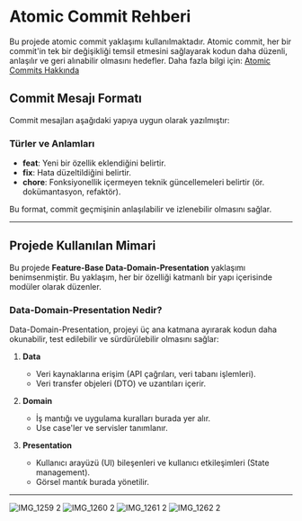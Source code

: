 # Atomic Commit Rehberi

Bu projede atomic commit yaklaşımı kullanılmaktadır. Atomic commit, her bir commit'in tek bir değişikliği temsil etmesini sağlayarak kodun daha düzenli, anlaşılır ve geri alınabilir olmasını hedefler. Daha fazla bilgi için: [Atomic Commits Hakkında](https://medium.com/@krystalcampioni/advanced-git-guide-part-1-mastering-atomic-commits-and-enforcing-conventional-commits-1be401467a92)

## Commit Mesajı Formatı

Commit mesajları aşağıdaki yapıya uygun olarak yazılmıştır:

### Türler ve Anlamları

- **feat**: Yeni bir özellik eklendiğini belirtir.
- **fix**: Hata düzeltildiğini belirtir.
- **chore**: Fonksiyonellik içermeyen teknik güncellemeleri belirtir (ör. dokümantasyon, refaktör).

Bu format, commit geçmişinin anlaşılabilir ve izlenebilir olmasını sağlar.

---

## Projede Kullanılan Mimari

Bu projede **Feature-Base Data-Domain-Presentation** yaklaşımı benimsenmiştir. Bu yaklaşım, her bir özelliği katmanlı bir yapı içerisinde modüler olarak düzenler.

### Data-Domain-Presentation Nedir?

Data-Domain-Presentation, projeyi üç ana katmana ayırarak kodun daha okunabilir, test edilebilir ve sürdürülebilir olmasını sağlar:

1. **Data**
   - Veri kaynaklarına erişim (API çağrıları, veri tabanı işlemleri).
   - Veri transfer objeleri (DTO) ve uzantıları içerir.

2. **Domain**
   - İş mantığı ve uygulama kuralları burada yer alır.
   - Use case'ler ve servisler tanımlanır.

3. **Presentation**
   - Kullanıcı arayüzü (UI) bileşenleri ve kullanıcı etkileşimleri (State management).
   - Görsel mantık burada yönetilir.

---



![IMG_1259 2](https://github.com/user-attachments/assets/cadeed29-4988-46c4-8d6d-f6ee16793c65)
![IMG_1260 2](https://github.com/user-attachments/assets/7ad5f8e5-9716-4dd3-b3d9-3c5cbcc58c7e)
![IMG_1261 2](https://github.com/user-attachments/assets/2ed4fa1e-6fb3-46a2-8539-ba46ffc3306d)
![IMG_1262 2](https://github.com/user-attachments/assets/a27d1d4a-fddd-4e45-9c11-2a81344e8587)



